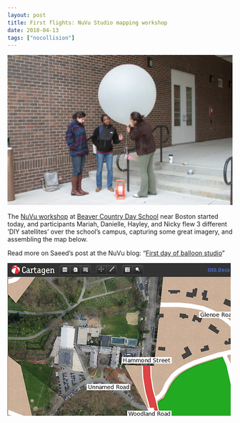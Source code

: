 ```yaml
---
layout: post
title: First flights: NuVu Studio mapping workshop
date: 2010-04-13
tags: ["nocollision"]
---
```


[![](IMG_0461-1024x682.jpg "IMG_0461")](http://grassrootsmapping.org/2010/04/first-flights-nuvu-studio-mapping-workshop/img_0461/)

The [NuVu workshop](http://wiki.grassrootsmapping.org/show/NuVuWorkshop) at [Beaver Country Day School](http://www.bcdschool.org/) near Boston started today, and participants Mariah, Danielle, Hayley, and Nicky flew 3 different &#8216;DIY satellites&#8217; over the school&#8217;s campus, capturing some great imagery, and assembling the map below.

Read more on Saeed&#8217;s post at the NuVu blog: &#8220;[First day of balloon studio](http://nuvustudio.org/balloon/the-first-day-of-balloon-studio/)&#8221;

[![Beaver Country Day School map](4518554393_5616fd50e5.jpg)](http://cartagen.org/maps/bcds "Beaver Country Day School map by jeferonix, on Flickr")
